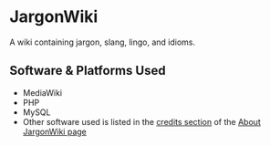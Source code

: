 # JargonWiki #
A wiki containing jargon, slang, lingo, and idioms.

## Software & Platforms Used ##

  * MediaWiki
  * PHP
  * MySQL
  * Other software used is listed in the [credits section](http://jargonwiki.com/wiki/JargonWiki:About#Credits) of the [About JargonWiki page](http://jargonwiki.com/wiki/JargonWiki:About)
